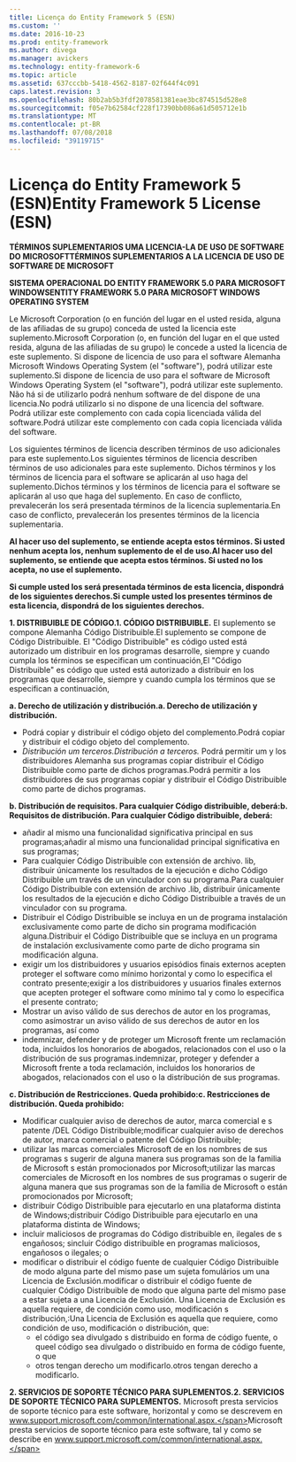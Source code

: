 ```yaml
---
title: Licença do Entity Framework 5 (ESN)
ms.custom: ''
ms.date: 2016-10-23
ms.prod: entity-framework
ms.author: divega
ms.manager: avickers
ms.technology: entity-framework-6
ms.topic: article
ms.assetid: 637cccbb-5418-4562-8187-02f644f4c091
caps.latest.revision: 3
ms.openlocfilehash: 80b2ab5b3fdf2078581381eae3bc874515d528e8
ms.sourcegitcommit: f05e7b62584cf228f17390bb086a61d505712e1b
ms.translationtype: MT
ms.contentlocale: pt-BR
ms.lasthandoff: 07/08/2018
ms.locfileid: "39119715"
---
```

# <a name="entity-framework-5-license-esn"></a><span data-ttu-id="12517-102">Licença do Entity Framework 5 (ESN)</span><span class="sxs-lookup"><span data-stu-id="12517-102">Entity Framework 5 License (ESN)</span></span>
<span data-ttu-id="12517-103">**TÉRMINOS SUPLEMENTARIOS UMA LICENCIA-LA DE USO DE SOFTWARE DO MICROSOFT**</span><span class="sxs-lookup"><span data-stu-id="12517-103">**TÉRMINOS SUPLEMENTARIOS A LA LICENCIA DE USO DE SOFTWARE DE MICROSOFT**</span></span>

<span data-ttu-id="12517-104">**SISTEMA OPERACIONAL DO ENTITY FRAMEWORK 5.0 PARA MICROSOFT WINDOWS**</span><span class="sxs-lookup"><span data-stu-id="12517-104">**ENTITY FRAMEWORK 5.0 PARA MICROSOFT WINDOWS OPERATING SYSTEM**</span></span>

<span data-ttu-id="12517-105">Le Microsoft Corporation (o en función del lugar en el usted resida, alguna de las afiliadas de su grupo) conceda de usted la licencia este suplemento.</span><span class="sxs-lookup"><span data-stu-id="12517-105">Microsoft Corporation (o, en función del lugar en el que usted resida, alguna de las afiliadas de su grupo) le concede a usted la licencia de este suplemento.</span></span> <span data-ttu-id="12517-106">Si dispone de licencia de uso para el software Alemanha Microsoft Windows Operating System (el "software"), podrá utilizar este suplemento.</span><span class="sxs-lookup"><span data-stu-id="12517-106">Si dispone de licencia de uso para el software de Microsoft Windows Operating System (el "software"), podrá utilizar este suplemento.</span></span> <span data-ttu-id="12517-107">Não há si de utilizarlo podrá nenhum software de del dispone de una licencia.</span><span class="sxs-lookup"><span data-stu-id="12517-107">No podrá utilizarlo si no dispone de una licencia del software.</span></span> <span data-ttu-id="12517-108">Podrá utilizar este complemento con cada copia licenciada válida del software.</span><span class="sxs-lookup"><span data-stu-id="12517-108">Podrá utilizar este complemento con cada copia licenciada válida del software.</span></span>

<span data-ttu-id="12517-109">Los siguientes términos de licencia describen términos de uso adicionales para este suplemento.</span><span class="sxs-lookup"><span data-stu-id="12517-109">Los siguientes términos de licencia describen términos de uso adicionales para este suplemento.</span></span> <span data-ttu-id="12517-110">Dichos términos y los términos de licencia para el software se aplicarán al uso haga del suplemento.</span><span class="sxs-lookup"><span data-stu-id="12517-110">Dichos términos y los términos de licencia para el software se aplicarán al uso que haga del suplemento.</span></span> <span data-ttu-id="12517-111">En caso de conflicto, prevalecerán los será presentada términos de la licencia suplementaria.</span><span class="sxs-lookup"><span data-stu-id="12517-111">En caso de conflicto, prevalecerán los presentes términos de la licencia suplementaria.</span></span>

<span data-ttu-id="12517-112">**Al hacer uso del suplemento, se entiende acepta estos términos. Si usted nenhum acepta los, nenhum suplemento de el de uso.**</span><span class="sxs-lookup"><span data-stu-id="12517-112">**Al hacer uso del suplemento, se entiende que acepta estos términos. Si usted no los acepta, no use el suplemento.**</span></span>

<span data-ttu-id="12517-113">**Si cumple usted los será presentada términos de esta licencia, dispondrá de los siguientes derechos.**</span><span class="sxs-lookup"><span data-stu-id="12517-113">**Si cumple usted los presentes términos de esta licencia, dispondrá de los siguientes derechos.**</span></span>

<span data-ttu-id="12517-114">**1. DISTRIBUIBLE DE CÓDIGO.**</span><span class="sxs-lookup"><span data-stu-id="12517-114">**1. CÓDIGO DISTRIBUIBLE.**</span></span> <span data-ttu-id="12517-115">El suplemento se compone Alemanha Código Distribuible.</span><span class="sxs-lookup"><span data-stu-id="12517-115">El suplemento se compone de Código Distribuible.</span></span> <span data-ttu-id="12517-116">El "Código Distribuible" es código usted está autorizado um distribuir en los programas desarrolle, siempre y cuando cumpla los términos se especifican um continuación,</span><span class="sxs-lookup"><span data-stu-id="12517-116">El "Código Distribuible" es código que usted está autorizado a distribuir en los programas que desarrolle, siempre y cuando cumpla los términos que se especifican a continuación,</span></span>

<span data-ttu-id="12517-117">**a. Derecho de utilización y distribución.**</span><span class="sxs-lookup"><span data-stu-id="12517-117">**a. Derecho de utilización y distribución.**</span></span>

-   <span data-ttu-id="12517-118">Podrá copiar y distribuir el código objeto del complemento.</span><span class="sxs-lookup"><span data-stu-id="12517-118">Podrá copiar y distribuir el código objeto del complemento.</span></span>
-   <span data-ttu-id="12517-119">*Distribución um terceros.*</span><span class="sxs-lookup"><span data-stu-id="12517-119">*Distribución a terceros.*</span></span> <span data-ttu-id="12517-120">Podrá permitir um y los distribuidores Alemanha sus programas copiar distribuir el Código Distribuible como parte de dichos programas.</span><span class="sxs-lookup"><span data-stu-id="12517-120">Podrá permitir a los distribuidores de sus programas copiar y distribuir el Código Distribuible como parte de dichos programas.</span></span>

<span data-ttu-id="12517-121">**b. Distribución de requisitos. Para cualquier Código distribuible, deberá:**</span><span class="sxs-lookup"><span data-stu-id="12517-121">**b. Requisitos de distribución. Para cualquier Código distribuible, deberá:**</span></span>

-   <span data-ttu-id="12517-122">añadir al mismo una funcionalidad significativa principal en sus programas;</span><span class="sxs-lookup"><span data-stu-id="12517-122">añadir al mismo una funcionalidad principal significativa en sus programas;</span></span>
-   <span data-ttu-id="12517-123">Para cualquier Código Distribuible con extensión de archivo. lib, distribuir únicamente los resultados de la ejecución e dicho Código Distribuible um través de un vinculador con su programa.</span><span class="sxs-lookup"><span data-stu-id="12517-123">Para cualquier Código Distribuible con extensión de archivo .lib, distribuir únicamente los resultados de la ejecución e dicho Código Distribuible a través de un vinculador con su programa.</span></span>
-   <span data-ttu-id="12517-124">Distribuir el Código Distribuible se incluya en un de programa instalación exclusivamente como parte de dicho sin programa modificación alguna.</span><span class="sxs-lookup"><span data-stu-id="12517-124">Distribuir el Código Distribuible que se incluya en un programa de instalación exclusivamente como parte de dicho programa sin modificación alguna.</span></span>
-   <span data-ttu-id="12517-125">exigir um los distribuidores y usuarios episódios finais externos acepten proteger el software como mínimo horizontal y como lo especifica el contrato presente;</span><span class="sxs-lookup"><span data-stu-id="12517-125">exigir a los distribuidores y usuarios finales externos que acepten proteger el software como mínimo tal y como lo especifica el presente contrato;</span></span>
-   <span data-ttu-id="12517-126">Mostrar un aviso válido de sus derechos de autor en los programas, como así</span><span class="sxs-lookup"><span data-stu-id="12517-126">mostrar un aviso válido de sus derechos de autor en los programas, así como</span></span>
-   <span data-ttu-id="12517-127">indemnizar, defender y de proteger um Microsoft frente um reclamación toda, incluidos los honorarios de abogados, relacionados con el uso o la distribución de sus programas.</span><span class="sxs-lookup"><span data-stu-id="12517-127">indemnizar, proteger y defender a Microsoft frente a toda reclamación, incluidos los honorarios de abogados, relacionados con el uso o la distribución de sus programas.</span></span>

<span data-ttu-id="12517-128">**c. Distribución de Restricciones. Queda prohibido:**</span><span class="sxs-lookup"><span data-stu-id="12517-128">**c. Restricciones de distribución. Queda prohibido:**</span></span>

-   <span data-ttu-id="12517-129">Modificar cualquier aviso de derechos de autor, marca comercial e s patente /DEL Código Distribuible;</span><span class="sxs-lookup"><span data-stu-id="12517-129">modificar cualquier aviso de derechos de autor, marca comercial o patente del Código Distribuible;</span></span>
-   <span data-ttu-id="12517-130">utilizar las marcas comerciales Microsoft de en los nombres de sus programas s sugerir de alguna manera sus programas son de la familia de Microsoft s están promocionados por Microsoft;</span><span class="sxs-lookup"><span data-stu-id="12517-130">utilizar las marcas comerciales de Microsoft en los nombres de sus programas o sugerir de alguna manera que sus programas son de la familia de Microsoft o están promocionados por Microsoft;</span></span>
-   <span data-ttu-id="12517-131">distribuir Código Distribuible para ejecutarlo en una plataforma distinta de Windows;</span><span class="sxs-lookup"><span data-stu-id="12517-131">distribuir Código Distribuible para ejecutarlo en una plataforma distinta de Windows;</span></span>
-   <span data-ttu-id="12517-132">incluir maliciosos de programas do Código distribuible en, ilegales de s engañosos; s</span><span class="sxs-lookup"><span data-stu-id="12517-132">incluir Código distribuible en programas maliciosos, engañosos o ilegales; o</span></span>
-   <span data-ttu-id="12517-133">modificar o distribuir el código fuente de cualquier Código Distribuible de modo alguna parte del mismo pase um sujeta fomulários um una Licencia de Exclusión.</span><span class="sxs-lookup"><span data-stu-id="12517-133">modificar o distribuir el código fuente de cualquier Código Distribuible de modo que alguna parte del mismo pase a estar sujeta a una Licencia de Exclusión.</span></span> <span data-ttu-id="12517-134">Una Licencia de Exclusión es aquella requiere, de condición como uso, modificación s distribución,:</span><span class="sxs-lookup"><span data-stu-id="12517-134">Una Licencia de Exclusión es aquella que requiere, como condición de uso, modificación o distribución, que:</span></span>
    -   <span data-ttu-id="12517-135">el código sea divulgado s distribuido en forma de código fuente, o que</span><span class="sxs-lookup"><span data-stu-id="12517-135">el código sea divulgado o distribuido en forma de código fuente, o que</span></span>
    -   <span data-ttu-id="12517-136">otros tengan derecho um modificarlo.</span><span class="sxs-lookup"><span data-stu-id="12517-136">otros tengan derecho a modificarlo.</span></span>

<span data-ttu-id="12517-137">**2. SERVICIOS DE SOPORTE TÉCNICO PARA SUPLEMENTOS.**</span><span class="sxs-lookup"><span data-stu-id="12517-137">**2. SERVICIOS DE SOPORTE TÉCNICO PARA SUPLEMENTOS.**</span></span> <span data-ttu-id="12517-138">Microsoft presta servicios de soporte técnico para este software, horizontal y como se descrevem en www.support.microsoft.com/common/international.aspx.</span><span class="sxs-lookup"><span data-stu-id="12517-138">Microsoft presta servicios de soporte técnico para este software, tal y como se describe en www.support.microsoft.com/common/international.aspx.</span></span>
